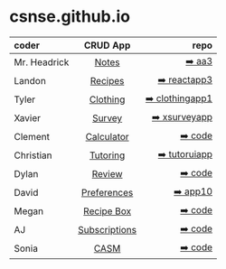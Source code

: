 # csnse.github.io

| coder | CRUD App | repo |
| :------------------- | :----------: | ----------: |
| Mr. Headrick  | [Notes](https://master.dadp4d5z22gio.amplifyapp.com/)    | [➡️ aa3](https://github.com/CSNSE/aa3)       |
| Landon     | [Recipes](https://master.d3mlatfxeg8eej.amplifyapp.com)  | [➡️ reactapp3](https://github.com/CSNSE/reactapp3)    |
| Tyler  | [Clothing](https://master.d1xc2l5jt8ncxc.amplifyapp.com)     | [➡️ clothingapp1](https://github.com/CSNSE/clothingapp1)       |
| Xavier  | [Survey](https://master.d19zxbd6yf6ee.amplifyapp.com/)     | [➡️ xsurveyapp](https://github.com/xbb73/xsurveyapp)       |
| Clement  | [Calculator](https://master.dljqyyq8bbrg0.amplifyapp.com/)     | [➡️ code](https://github.com/Clement-Wright/redoapp2)       |
| Christian  | [Tutoring](https://master.d1qpdj5ao982pp.amplifyapp.com/)     | [➡️ tutoruiapp](https://github.com/cdiaz2024/tutoruiapp)       |
| Dylan  | [Review](https://master.d3c0rktuijxvux.amplifyapp.com/)     | [➡️ code](https://github.com/dbaer2025/midterm1)       |
| David  | [Preferences](https://master.d2ls4m7uqru7rh.amplifyapp.com)     | [➡️ app10](https://github.com/Daveyd423/app10)       |
| Megan  | [Recipe Box](https://master.d2ybyitz30a9pb.amplifyapp.com/)     | [➡️ code](https://github.com/MeganHeadrick/r3box)       |
| AJ  | [Subscriptions](https://master.d36yrka8mwnsoo.amplifyapp.com/)     | [➡️ code](https://github.com/CSNSE/subs5)       |
| Sonia  | [CASM](https://master.d39zapw47svqkl.amplifyapp.com/)     | [➡️ code](https://github.com/CSNSE/casm2)       |
